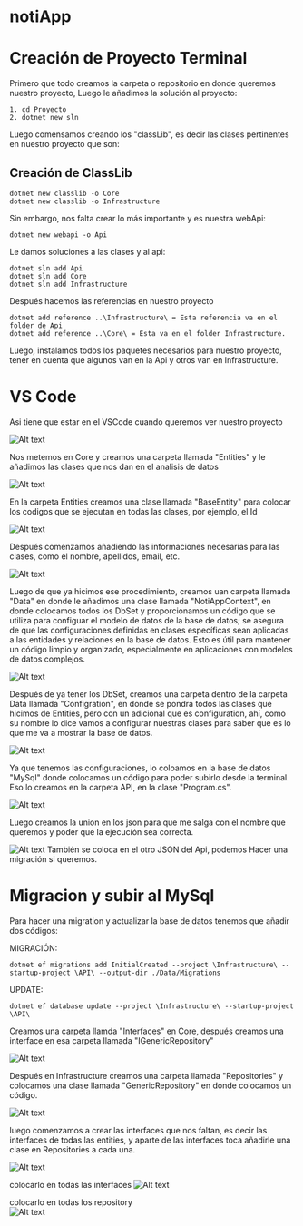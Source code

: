 # notiApp
# Creación de Proyecto Terminal
Primero que todo creamos la carpeta o repositorio en donde queremos nuestro proyecto, Luego le añadimos la solución al proyecto:

```
1. cd Proyecto
2. dotnet new sln
```
Luego comensamos creando los "classLib", es decir las clases pertinentes en nuestro proyecto que son:
## Creación de ClassLib
```
dotnet new classlib -o Core
dotnet new classlib -o Infrastructure
```
Sin embargo, nos falta crear lo más importante y es nuestra webApi:
```
dotnet new webapi -o Api
```
Le damos soluciones a las clases y al api:
```
dotnet sln add Api
dotnet sln add Core
dotnet sln add Infrastructure
```
Después hacemos las referencias en nuestro proyecto
```
dotnet add reference ..\Infrastructure\ = Esta referencia va en el folder de Api
dotnet add reference ..\Core\ = Esta va en el folder Infrastructure.
```
Luego, instalamos todos los paquetes necesarios para nuestro proyecto, 
tener en cuenta que algunos van en la Api y otros van en Infrastructure.

# VS Code
Asi tiene que estar en el VSCode cuando queremos ver nuestro proyecto

![Alt text](<Captura de pantalla 2023-10-17 124029.png>)

Nos metemos en Core y creamos una carpeta llamada "Entities" y le añadimos las clases que nos dan en el analisis de datos

![Alt text](<Captura de pantalla 2023-10-17 125429.png>)

En la carpeta Entities creamos una clase llamada "BaseEntity" para colocar los codigos que se ejecutan en todas las clases, por ejemplo, el Id

![Alt text](<Captura de pantalla 2023-10-17 125633.png>)

Después comenzamos añadiendo las informaciones necesarias para las clases, como el nombre, apellidos, email, etc.

![Alt text](image.png)

Luego de que ya hicimos ese procedimiento, creamos uan carpeta
llamada "Data" en donde le añadimos una clase llamada
"NotiAppContext", en donde colocamos todos los DbSet y proporcionamos un código que se utiliza para configuar el modelo de datos de la base de datos; se asegura de que las configuraciones definidas en clases específicas sean aplicadas a las entidades y relaciones en la base de datos. Esto es útil para mantener un código limpio y organizado, especialmente en aplicaciones con modelos de datos complejos.

![Alt text](<Captura de pantalla 2023-10-17 155638.jpg>)

Después de ya tener los DbSet, creamos una carpeta dentro de la carpeta Data llamada "Configration", en donde se pondra todos las clases que hicimos de Entities, pero con un adicional que es configuration, ahí, como su nombre lo dice vamos a configurar nuestras clases para saber que es lo que me va a mostrar la base de datos.

![Alt text](<Captura de pantalla 2023-10-17 160128.jpg>)

Ya que tenemos las configuraciones, lo coloamos en la base de datos "MySql" donde colocamos un código para poder subirlo desde la terminal. Eso lo creamos en la carpeta API, en la clase "Program.cs".

![Alt text](<Captura de pantalla 2023-10-17 161127.jpg>)

Luego creamos la union en los json para que me salga con el nombre que queremos y poder que la ejecución sea correcta.

![Alt text](<Captura de pantalla 2023-10-17 161354.jpg>)
También se coloca en el otro JSON del Api,
podemos Hacer una migración si queremos.

# Migracion y subir al MySql
Para hacer una migration y actualizar la base de datos tenemos que añadir dos códigos:

MIGRACIÓN:
```
dotnet ef migrations add InitialCreated --project \Infrastructure\ --startup-project \API\ --output-dir ./Data/Migrations
```
UPDATE:
```
dotnet ef database update --project \Infrastructure\ --startup-project \API\ 
```

Creamos una carpeta llamda "Interfaces" en Core, después creamos una interface en esa carpeta llamada "IGenericRepository"

![Alt text](image-1.png)

Después en Infrastructure creamos una carpeta llamada "Repositories" y colocamos una clase llamada "GenericRepository" en donde colocamos un código.

![Alt text](image-2.png)

luego comenzamos a crear las interfaces que nos faltan, es decir las interfaces de todas las entities, y aparte de las interfaces toca añadirle una clase en Repositories a cada una.

![Alt text](image-3.png)

colocarlo en todas las interfaces
![Alt text](image-4.png)

colocarlo en todas los repository   
![Alt text](image-5.png)